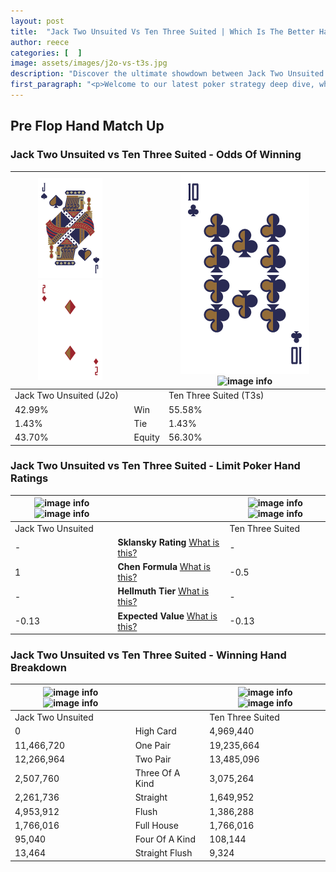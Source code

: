 ```yaml
---
layout: post
title:  "Jack Two Unsuited Vs Ten Three Suited | Which Is The Better Hand In Poker? A Complete Guide"
author: reece
categories: [  ]
image: assets/images/j2o-vs-t3s.jpg
description: "Discover the ultimate showdown between Jack Two Unsuited and Ten Three Suited in poker! Uncover the odds, strategies, and scenarios where one hand triumphs over the other. Get ready to up your poker game with this thrilling analysis."
first_paragraph: "<p>Welcome to our latest poker strategy deep dive, where we're pitting two distinct hands against each other in a high-stakes showdown: Jack Two Unsuited vs Ten Three Suited.</p><p>In the dynamic world of poker, every decision counts, and knowing which hand holds the upper hand is key to your success at the table.</p><p>In this article, we'll dissect these two hands, explore the scenarios where one dominates the other, and equip you with the knowledge to make strategic choices that can tip the odds in your favor.</p><p>Get ready to unravel the intriguing dynamics of these poker hands and elevate your game to new heights.</p>"
---
```




[comment]: # (sp0)

## Pre Flop Hand Match Up

<div class="table hand-ratings" markdown="1"> 



### Jack Two Unsuited vs Ten Three Suited - Odds Of Winning


    
| ![image info](assets/images/hand1/J.png) ![image info](assets/images/hand1/2o.png) |  | ![image info](assets/images/hand2/T.png) ![image info](assets/images/hand2/3s.png) |
| -------- | -------- | -------- |
| Jack Two Unsuited (J2o) |  | Ten Three Suited (T3s) |
| 42.99% | Win | 55.58% |
| 1.43% | Tie | 1.43% |
| 43.70% | Equity | 56.30% |




[comment]: # (sp1)



### Jack Two Unsuited vs Ten Three Suited - Limit Poker Hand Ratings


    
| ![image info](https://www.riverpairs.com/assets/images/hand1/J.png) ![image info](https://www.riverpairs.com/assets/images/hand1/2o.png) |  | ![image info](https://www.riverpairs.com/assets/images/hand2/T.png) ![image info](https://www.riverpairs.com/assets/images/hand2/3s.png) |
| -------- | -------- | -------- |
| Jack Two Unsuited |  | Ten Three Suited |
| - | **Sklansky Rating** [What is this?](/sklansky-rating-explained) | - |
| 1 | **Chen Formula** [What is this?](/chen-formula-explained) | -0.5 |
| - | **Hellmuth Tier** [What is this?](/Hellmuth-tier-explained) | - |
| -0.13 | **Expected Value** [What is this?](/expected-value-explained) | -0.13 |




[comment]: # (sp2)



### Jack Two Unsuited vs Ten Three Suited - Winning Hand Breakdown


    
| ![image info](https://www.riverpairs.com/assets/images/hand1/J.png) ![image info](https://www.riverpairs.com/assets/images/hand1/2o.png) |  | ![image info](https://www.riverpairs.com/assets/images/hand2/T.png) ![image info](https://www.riverpairs.com/assets/images/hand2/3s.png) |
| -------- | -------- | -------- |
| Jack Two Unsuited |  | Ten Three Suited |
| 0 | High Card | 4,969,440 |
| 11,466,720 | One Pair | 19,235,664 |
| 12,266,964 | Two Pair | 13,485,096 |
| 2,507,760 | Three Of A Kind | 3,075,264 |
| 2,261,736 | Straight | 1,649,952 |
| 4,953,912 | Flush | 1,386,288 |
| 1,766,016 | Full House | 1,766,016 |
| 95,040 | Four Of A Kind | 108,144 |
| 13,464 | Straight Flush | 9,324 |




[comment]: # (sp3)



</div>

[comment]: # (sp4)



[comment]: # (sp5)

